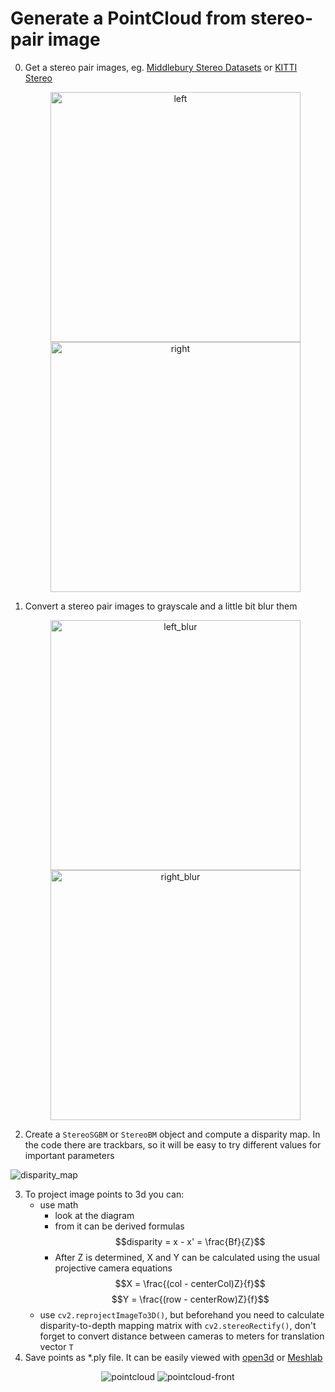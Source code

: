 # Generate a PointCloud from stereo-pair image

0. Get a stereo pair images, eg. [Middlebury Stereo Datasets](https://vision.middlebury.edu/stereo/data/) or [KITTI Stereo](https://www.cvlibs.net/datasets/kitti/eval_stereo.php)
   <p align="center">
    <img src="https://github.com/CatUnderTheLeaf/scene_perception/blob/main/depth_image/images/left.png" width="400" title="left">
    <img src="https://github.com/CatUnderTheLeaf/scene_perception/blob/main/depth_image/images/right.png" width="400" title="right">
  </p>
  
1. Convert a stereo pair images to grayscale and a little bit blur them
   <p align="center">
    <img src="https://github.com/CatUnderTheLeaf/scene_perception/blob/main/depth_image/images/left.png" width="400" title="left_blur">
    <img src="https://github.com/CatUnderTheLeaf/scene_perception/blob/main/depth_image/images/right.png" width="400" title="right_blur">
   </p>
  
2. Create a `StereoSGBM` or `StereoBM` object and compute a disparity map. In the code there are trackbars, so it will be easy to try different values for important parameters

![disparity_map](https://github.com/CatUnderTheLeaf/scene_perception/blob/main/depth_image/images/disparity_map.png)

3. To project image points to 3d you can:
   - use math
     - look at the diagram
     - from it can be derived formulas
    $$disparity = x - x' = \frac{Bf}{Z}$$
     - After Z is determined, X and Y can be calculated using the usual projective camera equations
    $$X = \frac{(col - centerCol)Z}{f}$$
    $$Y = \frac{(row - centerRow)Z}{f}$$
   - use `cv2.reprojectImageTo3D()`, but beforehand you need to calculate disparity-to-depth mapping matrix with `cv2.stereoRectify()`, don't forget to convert distance between cameras to meters for translation vector `T`
4. Save points as *.ply file. It can be easily viewed with [open3d](http://www.open3d.org/docs/0.9.0/tutorial/Basic/pointcloud.html) or [Meshlab](https://www.meshlab.net/)

<p align="center">
  <img src="https://github.com/CatUnderTheLeaf/scene_perception/blob/main/depth_image/images/side.png" title="pointcloud">
  <img src="https://github.com/CatUnderTheLeaf/scene_perception/blob/main/depth_image/images/front.png" title="pointcloud-front">
</p>
